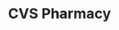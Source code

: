 ---
title: "CVS Pharmacy"
url: /north-richland-hills/cvs-pharmacy-precinct-line-road/
shop: chemist
---